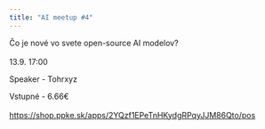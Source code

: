 ```yaml
---
title: "AI meetup #4"
---
```

Čo je nové vo svete open-source AI modelov?\
\
13.9. 17:00

Speaker - Tohrxyz

Vstupné - 6.66€\
\
https://shop.ppke.sk/apps/2YQzf1EPeTnHKydgRPqyJJM86Qto/pos